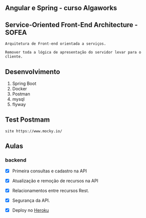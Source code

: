 ## Angular e Spring - curso Algaworks

## Service-Oriented Front-End Architecture - SOFEA
    Arquitetura de Front-end orientada a serviços.

    Remover toda a lógica de apresentação do servidor levar para o cliente.

##  Desenvolvimento
  1) Spring Boot
  2) Docker
  3) Postman
  4) mysql
  5) flyway

## Test Postmam
    site https://www.mocky.io/

## Aulas

### backend
- [x] Primeira consultas e cadastro na API
- [x] Atualização e remoção de recursos na API
- [x] Relacionamentos entre recursos Rest.
- [x] Segurança da API.
- [x] Deploy no [Heroku](https://www.heroku.com/)

  


